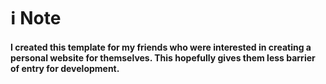 # ℹ Note

#### I created this template for my friends who were interested in creating a personal website for themselves. This hopefully gives them less barrier of entry for development.
